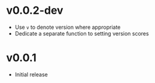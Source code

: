 # v0.0.2-dev
- Use `v` to denote version where appropriate
- Dedicate a separate function to setting version scores

# v0.0.1
- Initial release
